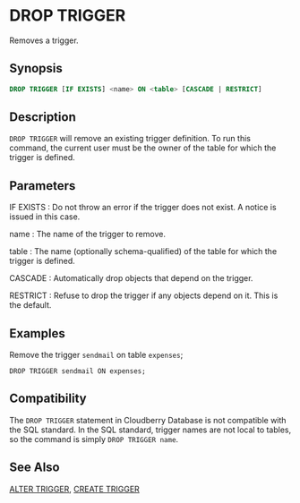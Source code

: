 # DROP TRIGGER

Removes a trigger.

## Synopsis

```sql
DROP TRIGGER [IF EXISTS] <name> ON <table> [CASCADE | RESTRICT]
```

## Description

`DROP TRIGGER` will remove an existing trigger definition. To run this command, the current user must be the owner of the table for which the trigger is defined.

## Parameters

IF EXISTS
:   Do not throw an error if the trigger does not exist. A notice is issued in this case.

name
:   The name of the trigger to remove.

table
:   The name (optionally schema-qualified) of the table for which the trigger is defined.

CASCADE
:   Automatically drop objects that depend on the trigger.

RESTRICT
:   Refuse to drop the trigger if any objects depend on it. This is the default.

## Examples

Remove the trigger `sendmail` on table `expenses`;

```
DROP TRIGGER sendmail ON expenses;
```

## Compatibility

The `DROP TRIGGER` statement in Cloudberry Database is not compatible with the SQL standard. In the SQL standard, trigger names are not local to tables, so the command is simply `DROP TRIGGER name`.

## See Also

[ALTER TRIGGER](/docs/sql-statements/sql-statement-alter-trigger.md), [CREATE TRIGGER](/docs/sql-statements/sql-statement-create-trigger.md)



